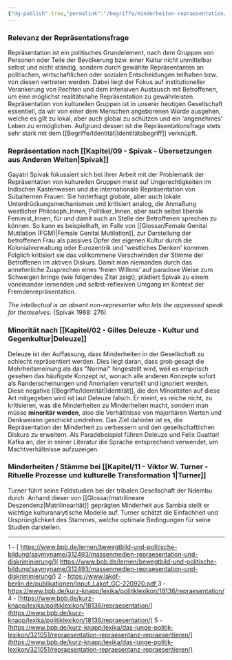 ```yaml
---
{"dg-publish":true,"permalink":"/begriffe/minderheiten-repraesentation/"}
---
```

 

### Relevanz der Repräsentationsfrage
Repräsentation ist ein politisches Grundelement, nach dem Gruppen von Personen oder Teile der Bevölkerung bzw. einer Kultur nicht unmittelbar selbst und nicht ständig, sondern durch gewählte Repräsentanten an politischen, wirtschaftlichen oder sozialen Entscheidungen teilhaben bzw. von diesen vertreten werden.
Dabei liegt der Fokus auf institutioneller Verankerung von Rechten und dem intensiven Austausch mit Betroffenen, um eine möglichst realitätsnahe Repräsentation zu gewährleisten.
Repräsentation von kulturellen Gruppen ist in unserer heutigen Gesellschaft essentiell, da wir von einer dem Menschen angeborenen Würde ausgehen, welche es gilt zu lokal, aber auch global zu schützen und ein 'angenehmes' Leben zu ermöglichen.
Aufgrund dessen ist die Repräsentationsfrage stets sehr stark mit dem [[Begriffe/Identität\|Identitätsbegriff]] verknüpft.


### Repräsentation nach [[Kapitel/09 - Spivak - Übersetzungen aus Anderen Welten\|Spivak]] 
Gayatri Spivak fokussiert sich bei ihrer Arbeit mit der Problematik der Repräsentation von kulturellen Gruppen meist auf Ungerechtigkeiten im Indischen Kastenwesen und die internationale Repräsentation von Subalternen Frauen.
Sie hinterfragt globale, aber auch lokale Unterdrückungsmechanismen und kritisiert analog, die Anmaßung westlicher Philosoph_Innen, Politiker_Innen, aber auch selbst liberale Feminist_Innen, für und damit auch an Stelle der Betroffenen sprechen zu können. So kann es beispielhaft, im Falle von [[Glossar/Female Genital Mutilation (FGM)\|Female Genital Mutilation]], zur Darstellung der betroffenen Frau als passives Opfer der eigenen Kultur durch die Kolonialverwaltung oder Eurozentrik und 'westliches Denken' kommen. Folglich kritisiert sie das vollkommene Verschwinden der Stimme der Betroffenen im aktiven Diskurs. 
Damit man niemanden durch das annehmliche Zusprechen eines 'freien Willens' auf paradoxe Weise zum Schweigen bringe (wie folgendes Zitat zeigt), plädiert Spivak zu einem voneinander lernenden und selbst-reflexiven Umgang im Kontext der Fremdenrepräsentation.

*The intellectual is an absent non-representer who lets the oppressed speak for themselves.* (Spivak 1988: 276)


### Minorität nach [[Kapitel/02 - Gilles Deleuze - Kultur und Gegenkultur\|Deleuze]] 
Deleuze ist der Auffassung, dass Minderheiten in der Gesellschaft zu schlecht repräsentiert werden. Dies liegt daran, dass grob gesagt die Mehrheitsmeinung als das "Normal" hingestellt wird, weil es empirisch gesehen das häufigste Konzept ist, wonach alle anderen Konzepte sofort als Randerscheinungen und Anomalien verurteilt und ignoriert werden. Diese negative [[Begriffe/Identität\|Identität]], die den Minoritäten auf diese Art mitgegeben wird ist laut Deleuze falsch. Er meint, es reiche nicht, zu kritisieren, was die Minderheiten zu Minderheiten macht, sondern man müsse **minoritär werden**, also die Verhältnisse von majoritären Werten und Denkweisen geschickt umdrehen. Das Ziel dahinter ist es, die Repräsentation der Minderheit zu verbessern und den gesellschaftlichen Diskurs zu erweitern. Als Paradebeispiel führen Deleuze und Felix Guattari Kafka an, der in seiner Literatur die Sprache entsprechend verwendet, um Machtverhältnisse aufzuzeigen.


### Minderheiten / Stämme bei [[Kapitel/11 - Viktor W. Turner - Rituelle Prozesse und kulturelle Transformation 1\|Turner]]
Turner führt seine Feldstudien bei der tribalen Gesellschaft der Ndembu durch. Anhand dieser von [[Glossar/matrilineare Deszendenz\|Matrilinearität]] geprägten Minderheit aus Sambia stellt er wichtige kulturanalytische Modelle auf. Turner schätzt die Einfachheit und Ursprünglichkeit des Stammes, welche optimale Bedingungen für seine Studien darstellen.


----
1 - [ https://www.bpb.de/lernen/bewegtbild-und-politische-bildung/saymyname/312493/massenmedien-repraesentation-und-diskriminierung/]( https://www.bpb.de/lernen/bewegtbild-und-politische-bildung/saymyname/312493/massenmedien-repraesentation-und-diskriminierung/)
2 - [ https://www.lakof-berlin.de/publikationen/Input_Lakof_GC-220920.pdf ]( https://www.lakof-berlin.de/publikationen/Input_Lakof_GC-220920.pdf )
3 - [ https://www.bpb.de/kurz-knapp/lexika/politiklexikon/18136/repraesentation/ ]( https://www.bpb.de/kurz-knapp/lexika/politiklexikon/18136/repraesentation/ )
4 - [https://www.bpb.de/kurz-knapp/lexika/politiklexikon/18136/repraesentation/](https://www.bpb.de/kurz-knapp/lexika/politiklexikon/18136/repraesentation/)
5 - [https://www.bpb.de/kurz-knapp/lexika/das-junge-politik-lexikon/321051/repraesentation-repraesentanz-repraesentieren/](https://www.bpb.de/kurz-knapp/lexika/das-junge-politik-lexikon/321051/repraesentation-repraesentanz-repraesentieren/)
